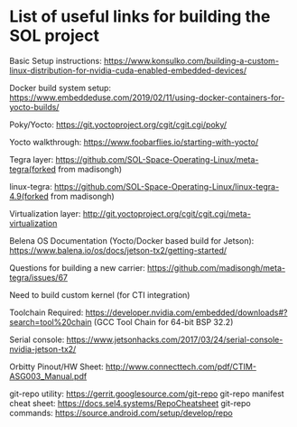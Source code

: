 # List of useful links for building the SOL project

Basic Setup instructions: https://www.konsulko.com/building-a-custom-linux-distribution-for-nvidia-cuda-enabled-embedded-devices/

Docker build system setup: https://www.embeddeduse.com/2019/02/11/using-docker-containers-for-yocto-builds/

Poky/Yocto: https://git.yoctoproject.org/cgit/cgit.cgi/poky/

Yocto walkthrough: https://www.foobarflies.io/starting-with-yocto/

Tegra layer: https://github.com/SOL-Space-Operating-Linux/meta-tegra(forked from madisongh)

linux-tegra: https://github.com/SOL-Space-Operating-Linux/linux-tegra-4.9(forked from madisongh)

Virtualization layer: http://git.yoctoproject.org/cgit/cgit.cgi/meta-virtualization

Belena OS Documentation (Yocto/Docker based build for Jetson): https://www.balena.io/os/docs/jetson-tx2/getting-started/


Questions for building a new carrier: https://github.com/madisongh/meta-tegra/issues/67



Need to build custom kernel (for CTI integration)

Toolchain Required: https://developer.nvidia.com/embedded/downloads#?search=tool%20chain (GCC Tool Chain for 64-bit BSP 32.2)

Serial console: https://www.jetsonhacks.com/2017/03/24/serial-console-nvidia-jetson-tx2/

Orbitty Pinout/HW Sheet: http://www.connecttech.com/pdf/CTIM-ASG003_Manual.pdf

git-repo utility: https://gerrit.googlesource.com/git-repo
git-repo manifest cheat sheet: https://docs.sel4.systems/RepoCheatsheet
git-repo commands: https://source.android.com/setup/develop/repo
